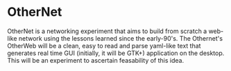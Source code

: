 # OtherNet

OtherNet is a networking experiment that aims to build from scratch a web-like network using the lessons learned since the early-90's. The Othernet's OtherWeb will be a clean, easy to read and parse yaml-like text that generates real time GUI (initially, it will be GTK+) application on the desktop. This will be an experiment to ascertain feasability of this idea.
